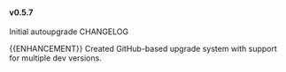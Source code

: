 #### v0.5.7

Initial autoupgrade CHANGELOG

{{ENHANCEMENT}} Created GitHub-based upgrade system with support for multiple dev versions.